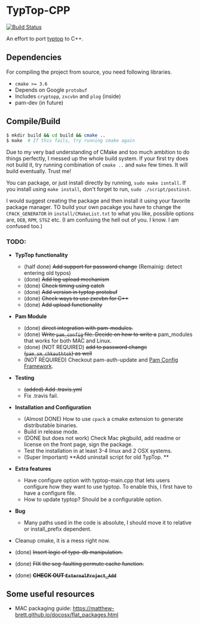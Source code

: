 # TypTop-CPP #
[![Build Status](https://travis-ci.org/rchatterjee/typtopcpp.svg?branch=master)](https://travis-ci.org/rchatterjee/typtopcpp)

An effort to port [typtop](https://github.com/rchatterjee/pam-typopw) to C++.

## Dependencies
For compiling the project from source, you need following libraries.
* `cmake >= 3.6`
* Depends on Google `protobuf`
* Includes `cryptopp`, `zxcvbn` and `plog` (inside)
* pam-dev (in future)

## Compile/Build
```bash
$ mkdir build && cd build && cmake ..
$ make  # If this fails, try running cmake again 
```

Due to my very bad understanding of CMake and too much ambition to do things
perfectly, I messed up the whole build system. If your first try does not build
it, try running combination of `cmake ..` and `make` few times. It will build
eventually. Trust me!

You can package, or just install directly by running, `sudo make isntall`.
If you install using `make install`, don't forget to run, `sudo ./script/postinst`.

I would suggest creating the package and then install it using your favorite
package manager.  TO build your own pacakge you have to change the
`CPACK_GENERATOR` in `install/CMakeList.txt` to what you like, possible options
are, `DEB`, `RPM`, `STGZ` etc. (I am confusing the hell out of you. I know. I am
confused too.)


### TODO:
* **TypTop functionality**
  - (half done) ~~Add support for password change~~ (Remainig: detect entering old typos)
  - (done) ~~Add log upload mechanism~~
  - (done) ~~Check timing using catch~~
  - (done) ~~Add version in typtop protobuf~~
  - (done) ~~Check ways to use zxcvbn for C++~~
  - (done) ~~Add upload functionality~~

* **Pam Module**
  - (done) ~~direct integration with pam-modules.~~
  - (done) ~~Write `pam_config` file. Decide on how to write a~~
    pam_modules that works for both MAC and Linux.
  - (done) (NOT REQUIRED) ~~add to password change (`pam_sm_chkauthtok`) as well~~
  - (NOT REQUIRED) Checkout pam-auth-update and
  [Pam Config Framework](https://wiki.ubuntu.com/PAMConfigFrameworkSpec).

* **Testing**
  - ~~(added) Add .travis.yml~~
  - Fix .travis fail.

* **Installation and Configuration**
  - (Almost DONE) How to use `cpack` a cmake extension to generate
    distributable binaries.
  - Build in release mode.
  - (DONE but does not work) Check Mac pkgbuild, add readme or license on the front page, sign the package.
  - Test the installation in at least 3-4 linux and 2 OSX systems.
  - (Super Important) **Add uninstall script for old TypTop. **  

* **Extra features**  
  - Have configure option with typtop-main.cpp that lets users configure how they want to use typtop. 
    To enable this, I first have to have a configure file. 
  - How to update typtop? Should be a configurable option. 
  

* **Bug**
  - Many paths used in the code is absolute, I should move it to relative or install_prefix dependent.  


* Cleanup cmake, it is a mess right now.
* (done) ~~Insert logic of typo-db manipulation.~~
* (done) ~~FIX the seg-faulting permute cache function.~~
* (done) ~~**CHECK OUT `ExternalProject_Add`**~~


## Some useful resources
* MAC packaging guide: https://matthew-brett.github.io/docosx/flat_packages.html
